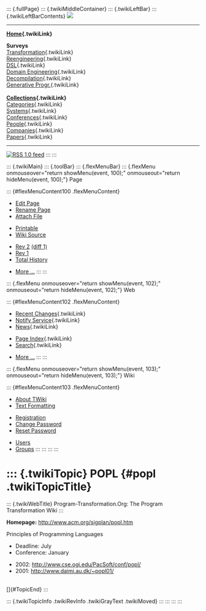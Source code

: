 ::: {.fullPage}
::: {.twikiMiddleContainer}
::: {.twikiLeftBar}
::: {.twikiLeftBarContents}
![](../pub/transformation.gif)

------------------------------------------------------------------------

**[Home](WebHome){.twikiLink}**

**Surveys**\
[Transformation](ProgramTransformation){.twikiLink}\
[Reengineering](ReengineeringWiki){.twikiLink}\
[DSL](DomainSpecificLanguages){.twikiLink}\
[Domain Engineering](DomainEngineering){.twikiLink}\
[Decompilation](DeCompilation){.twikiLink}\
[Generative Progr.](GenerativeProgrammingWiki){.twikiLink}\
\
**[Collections](CategoryCollection){.twikiLink}**\
[Categories](CategoryCategory){.twikiLink}\
[Systems](TransformationSystems){.twikiLink}\
[Conferences](TransformationConferences){.twikiLink}\
[People](TransformationPeople){.twikiLink}\
[Companies](TransformationCompanies){.twikiLink}\
[Papers](CategoryPaper){.twikiLink}

------------------------------------------------------------------------

[![](../pub/rss.gif "RSS 1.0 feed")](WebRss@skin=rss)
:::
:::

::: {.twikiMain}
::: {.toolBar}
::: {.flexMenuBar}
::: {.flexMenu onmouseover="return showMenu(event, 100);" onmouseout="return hideMenu(event, 100);"}
Page

::: {#flexMenuContent100 .flexMenuContent}
-   [Edit
    Page](http://www.program-transformation.org/edit/Transform/POPL?t=1536826352)
-   [Rename
    Page](http://www.program-transformation.org/rename/Transform/POPL)
-   [Attach
    File](http://www.program-transformation.org/attach/Transform/POPL)

<!-- -->

-   [Printable](http://www.program-transformation.org/view/Transform/POPL?skin=print.pattern)
-   [Wiki
    Source](http://www.program-transformation.org/view/Transform/POPL?skin=text&raw=on&contenttype=text/plain)

<!-- -->

-   [Rev
    2](http://www.program-transformation.org/view/Transform/POPL?rev=1.2)
    [(diff 1)](http://www.program-transformation.org/rdiff/Transform/POPL?rev1=1.2&rev2=1.1)
-   [Rev
    1](http://www.program-transformation.org/view/Transform/POPL?rev=1.1)
-   [Total
    History](http://www.program-transformation.org/rdiff/Transform/POPL)

<!-- -->

-   [More
    \...](http://www.program-transformation.org/oops/Transform/POPL?template=oopsmore&param1=1.2&param2=1.2)
:::
:::

::: {.flexMenu onmouseover="return showMenu(event, 102);" onmouseout="return hideMenu(event, 102);"}
Web

::: {#flexMenuContent102 .flexMenuContent}
-   [Recent Changes](WebChanges){.twikiLink}
-   [Notify Service](WebNotify){.twikiLink}
-   [News](WebNews){.twikiLink}

<!-- -->

-   [Page Index](WebIndex){.twikiLink}
-   [Search](WebSearch){.twikiLink}

<!-- -->

-   [More
    \...](http://www.program-transformation.org/oops/Transform/POPL?template=oopsmore&param1=1.2&param2=1.2)
:::
:::

::: {.flexMenu onmouseover="return showMenu(event, 103);" onmouseout="return hideMenu(event, 103);"}
Wiki

::: {#flexMenuContent103 .flexMenuContent}
-   [About
    TWiki](http://www.program-transformation.org/view/TWiki/WebHome)
-   [Text
    Formatting](http://www.program-transformation.org/view/TWiki/TextFormattingRules)

<!-- -->

-   [Registration](http://www.program-transformation.org/view/TWiki/TWikiRegistration)
-   [Change
    Password](http://www.program-transformation.org/view/TWiki/ChangePassword)
-   [Reset
    Password](http://www.program-transformation.org/view/TWiki/ResetPassword)

<!-- -->

-   [Users](http://www.program-transformation.org/view/Main/TWikiUsers)
-   [Groups](http://www.program-transformation.org/view/Main/TWikiGroups)
:::
:::
:::
:::

::: {.twikiTopic}
POPL {#popl .twikiTopicTitle}
====

::: {.twikiWebTitle}
Program-Transformation.Org: The Program Transformation Wiki
:::

**Homepage:** <http://www.acm.org/sigplan/popl.htm>

Principles of Programming Languages

-   Deadline: July
-   Conference: January

<!-- -->

-   2002: <http://www.cse.ogi.edu/PacSoft/conf/popl/>
-   2001: <http://www.daimi.au.dk/~popl01/>

\
[]{#TopicEnd}
:::

::: {.twikiTopicInfo .twikiRevInfo .twikiGrayText .twikiMoved}
:::
:::
:::
:::
